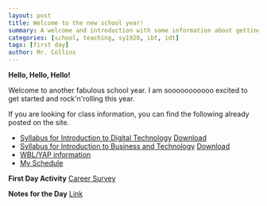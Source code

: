 ```yaml
---
layout: post
title: Welcome to the new school year!
summary: A welcome and introduction with some information about getting started with the new school year.
categories: [school, teaching, sy1920, ibt, idt]
tags: [first day]
author: Mr. Collins
---
```

<!-- <p>{{ page.date }} - Written by {{ page.author }}</p> -->

**Hello, Hello, Hello!**

Welcome to another fabulous school year.  I am sooooooooooo excited to get started and rock'n'rolling this year.

If you are looking for class information, you can find the following already posted on the site.

  - [Syllabus for Introduction to Digital Technology](/assets/docs/sy1920/idt/idt_syllabus_1920.html) [Download](/assets/docs/sy1920/idt/idt_syllabus_1920.pdf)
  - [Syllabus for Introduction to Business and Technology](/assets/docs/sy1920/ibt/ibt_syllabus_1920.html) [Download](/assets/docs/sy1920/ibt/ibt_syllabus_1920.pdf)
  - [WBL/YAP information](/wbl/)
  - [My Schedule](/assets/docs/myschedule1920.html)

**First Day Activity**
[Career Survey](https://forms.gle/5wAFYLqJV7YagznF6)

**Notes for the Day**
[Link](/assets/docs/sy1920/notes/firstday.pdf)
